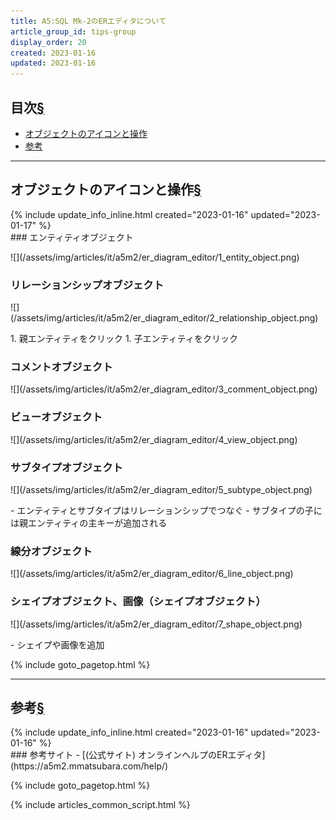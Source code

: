 ```yaml
---
title: A5:SQL Mk-2のERエディタについて
article_group_id: tips-group
display_order: 20
created: 2023-01-16
updated: 2023-01-16
---
```


## <a name="index">目次</a><a class="heading-anchor-permalink" href="#目次">§</a>

<ul id="index_ul">
<li><a href="#オブジェクトのアイコンと操作">オブジェクトのアイコンと操作</a></li>
<li><a href="#参考">参考</a></li>
</ul>

* * *
## <a name="オブジェクトのアイコンと操作">オブジェクトのアイコンと操作</a><a class="heading-anchor-permalink" href="#オブジェクトのアイコンと操作">§</a>
<div class="chapter-updated">{% include update_info_inline.html created="2023-01-16" updated="2023-01-17" %}</div>
### エンティティオブジェクト
<p class="center size-1" markdown="span">
![](/assets/img/articles/it/a5m2/er_diagram_editor/1_entity_object.png)
</p>

### リレーションシップオブジェクト
<p class="center size-1" markdown="span">
![](/assets/img/articles/it/a5m2/er_diagram_editor/2_relationship_object.png)
</p>
1. 親エンティティをクリック
1. 子エンティティをクリック

### コメントオブジェクト
<p class="center size-1" markdown="span">
![](/assets/img/articles/it/a5m2/er_diagram_editor/3_comment_object.png)
</p>

### ビューオブジェクト
<p class="center size-1" markdown="span">
![](/assets/img/articles/it/a5m2/er_diagram_editor/4_view_object.png)
</p>

### サブタイプオブジェクト
<p class="center size-1" markdown="span">
![](/assets/img/articles/it/a5m2/er_diagram_editor/5_subtype_object.png)
</p>
- エンティティとサブタイプはリレーションシップでつなぐ
- サブタイプの子には親エンティティの主キーが追加される

### 線分オブジェクト
<p class="center size-1" markdown="span">
![](/assets/img/articles/it/a5m2/er_diagram_editor/6_line_object.png)
</p>

### シェイプオブジェクト、画像（シェイプオブジェクト）
<p class="center size-1" markdown="span">
![](/assets/img/articles/it/a5m2/er_diagram_editor/7_shape_object.png)
</p>
- シェイプや画像を追加

{% include goto_pagetop.html %}

* * *
## <a name="参考">参考</a><a class="heading-anchor-permalink" href="#参考">§</a>
<div class="chapter-updated">{% include update_info_inline.html created="2023-01-16" updated="2023-01-16" %}</div>
### 参考サイト
- [(公式サイト) オンラインヘルプのERエディタ](https://a5m2.mmatsubara.com/help/)

{% include goto_pagetop.html %}

{% include articles_common_script.html %}
